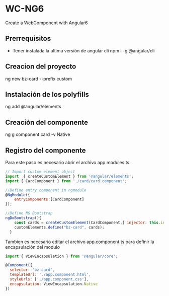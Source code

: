 # WC-NG6
Create a WebComponent with Angular6

## Prerrequisitos
- Tener instalada la ultima versión de angular cli
npm i -g @angular/cli


## Creacion del proyecto

ng new bz-card --prefix custom

## Instalación de los polyfills
ng add @angular/elements

## Creación del componente
ng g component card -v Native

## Registro del componente
Para este paso es necesario abrir el archivo app.modules.ts


```javascript
// Import custom element object
import  { createCustomElement } from '@angular/elements';
import { CardComponent } from './card/card.component';

//Define entry component in ngmodule
@NgModule({
    entryComponents:[CardComponent]
});

//Define NG Bootstrap
ngDoBootstrap(){
    const cards = createCustomElement(CardComponent,{ injector: this.injector });
    customElements.define("bz-card", cards);
  }
```

Tambien es necesario editar el archivo app.component.ts para definir la encapsulación del modulo

```javascript
import { ViewEncapsulation } from '@angular/core';

@Component({
  selector: 'bz-card',
  templateUrl: './app.component.html',
  styleUrls: ['./app.component.css'],
  encapsulation: ViewEncapsulation.Native
})
```
